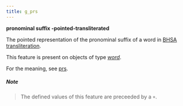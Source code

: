 ```yaml
---
title: g_prs
---
```


**pronominal suffix -pointed-transliterated**


The pointed representation of the pronominal suffix of a word in
[BHSA transliteration]({{tfd}}/writing/hebrew.html).

This feature is present on objects of type [*word*](otype.md).

For the meaning, see [prs](prs.md).

##### Note
> The defined values of this feature are preceeded by a `+`.


